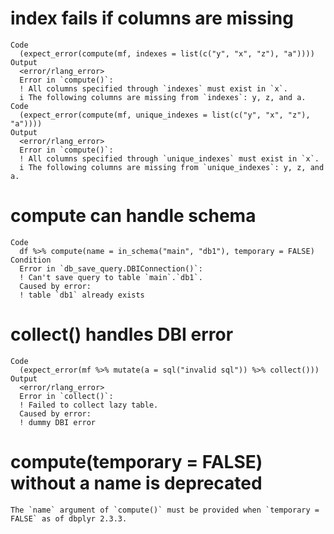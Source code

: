 # index fails if columns are missing

    Code
      (expect_error(compute(mf, indexes = list(c("y", "x", "z"), "a"))))
    Output
      <error/rlang_error>
      Error in `compute()`:
      ! All columns specified through `indexes` must exist in `x`.
      i The following columns are missing from `indexes`: y, z, and a.
    Code
      (expect_error(compute(mf, unique_indexes = list(c("y", "x", "z"), "a"))))
    Output
      <error/rlang_error>
      Error in `compute()`:
      ! All columns specified through `unique_indexes` must exist in `x`.
      i The following columns are missing from `unique_indexes`: y, z, and a.

# compute can handle schema

    Code
      df %>% compute(name = in_schema("main", "db1"), temporary = FALSE)
    Condition
      Error in `db_save_query.DBIConnection()`:
      ! Can't save query to table `main`.`db1`.
      Caused by error:
      ! table `db1` already exists

# collect() handles DBI error

    Code
      (expect_error(mf %>% mutate(a = sql("invalid sql")) %>% collect()))
    Output
      <error/rlang_error>
      Error in `collect()`:
      ! Failed to collect lazy table.
      Caused by error:
      ! dummy DBI error

# compute(temporary = FALSE) without a name is deprecated

    The `name` argument of `compute()` must be provided when `temporary = FALSE` as of dbplyr 2.3.3.

